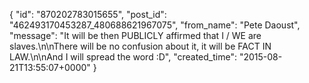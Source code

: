  {
   "id": "870202783015655",
   "post_id": "462493170453287_480688621967075",
   "from_name": "Pete Daoust",
   "message": "It will be then PUBLICLY affirmed that I / WE are slaves.\n\nThere will be no confusion about it, it will be FACT IN LAW.\n\nAnd I will spread the word :D",
   "created_time": "2015-08-21T13:55:07+0000"
 }
